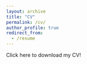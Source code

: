 ```yaml
---
layout: archive
title: "CV"
permalink: /cv/
author_profile: true
redirect_from:
  - /resume
---
```



Click here to download my CV! 


